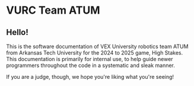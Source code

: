 # VURC Team ATUM
## Hello!
This is the software documentation of VEX University robotics team ATUM from Arkansas Tech University for the 2024 to 2025 game, High Stakes. This documentation is primarily for internal use, to help guide newer programmers throughout the code in a systematic and sleak manner. 

If you are a judge, though, we hope you're liking what you're seeing!
